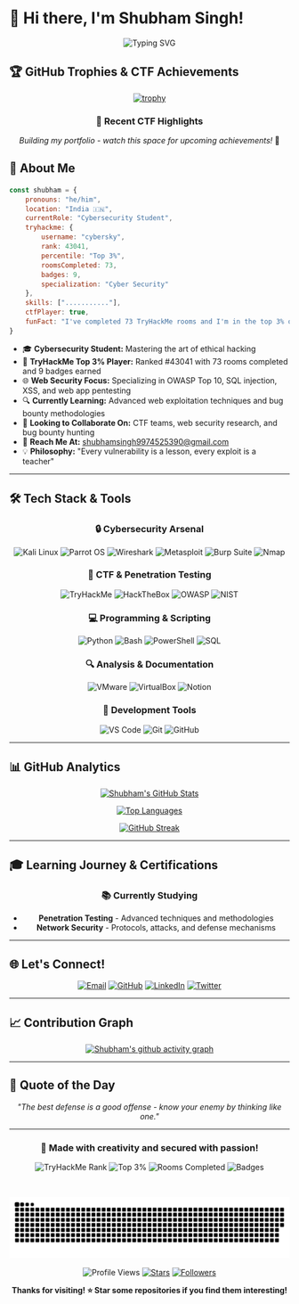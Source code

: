 # 🚀 Hi there, I'm Shubham Singh! 

<div align="center">

![Typing SVG](https://readme-typing-svg.herokuapp.com?font=Fira+Code&pause=1000&color=00D9FF&center=true&vCenter=true&width=600&lines=Cybersecurity+Student+%7C+Web+Security;CTF+Player+%7C+TryHackMe+Top+3%25;Ethical+Hacker+in+Training;73+Rooms+Completed+%26+Counting!)

</div>

## 🏆 GitHub Trophies & CTF Achievements

<div align="center">
  
[![trophy](https://github-profile-trophy.vercel.app/?username=shubham4734singh&theme=radical&no-frame=true&no-bg=true&margin-w=4&row=1)](https://github.com/ryo-ma/github-profile-trophy)

### 🎯 Recent CTF Highlights
*Building my portfolio - watch this space for upcoming achievements!* 🚀

</div>

## 🌟 About Me

```javascript
const shubham = {
    pronouns: "he/him",
    location: "India 🇮🇳",
    currentRole: "Cybersecurity Student",
    tryhackme: {
        username: "cybersky",
        rank: 43041,
        percentile: "Top 3%",
        roomsCompleted: 73,
        badges: 9,
        specialization: "Cyber Security"
    },
    skills: ["..........."],
    ctfPlayer: true,
    funFact: "I've completed 73 TryHackMe rooms and I'm in the top 3% of players! 🏆🔐"
}
```

- 🎓 **Cybersecurity Student:** Mastering the art of ethical hacking
- 🚩 **TryHackMe Top 3% Player:** Ranked #43041 with 73 rooms completed and 9 badges earned
- 🌐 **Web Security Focus:** Specializing in OWASP Top 10, SQL injection, XSS, and web app pentesting
- 🔍 **Currently Learning:** Advanced web exploitation techniques and bug bounty methodologies
- 🤝 **Looking to Collaborate On:** CTF teams, web security research, and bug bounty hunting
- 📧 **Reach Me At:** [shubhamsingh9974525390@gmail.com](mailto:shubhamsingh9974525390@gmail.com)
- 💡 **Philosophy:** "Every vulnerability is a lesson, every exploit is a teacher"

---

## 🛠️ Tech Stack & Tools

<div align="center">

### 🔒 Cybersecurity Arsenal
![Kali Linux](https://img.shields.io/badge/Kali_Linux-557C94?style=for-the-badge&logo=kali-linux&logoColor=white)
![Parrot OS](https://img.shields.io/badge/Parrot_OS-87CEEB?style=for-the-badge&logo=parrotsecurity&logoColor=white)
![Wireshark](https://img.shields.io/badge/Wireshark-1679A7?style=for-the-badge&logo=wireshark&logoColor=white)
![Metasploit](https://img.shields.io/badge/Metasploit-ED2939?style=for-the-badge&logo=metasploit&logoColor=white)
![Burp Suite](https://img.shields.io/badge/Burp_Suite-FF6633?style=for-the-badge&logo=burpsuite&logoColor=white)
![Nmap](https://img.shields.io/badge/Nmap-4682B4?style=for-the-badge&logo=nmap&logoColor=white)

### 🚩 CTF & Penetration Testing
![TryHackMe](https://img.shields.io/badge/TryHackMe-212C42?style=for-the-badge&logo=tryhackme&logoColor=white)
![HackTheBox](https://img.shields.io/badge/HackTheBox-9FEF00?style=for-the-badge&logo=hackthebox&logoColor=black)
![OWASP](https://img.shields.io/badge/OWASP-000000?style=for-the-badge&logo=owasp&logoColor=white)
![NIST](https://img.shields.io/badge/NIST-000080?style=for-the-badge&logo=nist&logoColor=white)

### 💻 Programming & Scripting
![Python](https://img.shields.io/badge/Python-3776AB?style=for-the-badge&logo=python&logoColor=white)
![Bash](https://img.shields.io/badge/Bash-4EAA25?style=for-the-badge&logo=gnubash&logoColor=white)
![PowerShell](https://img.shields.io/badge/PowerShell-5391FE?style=for-the-badge&logo=powershell&logoColor=white)
![SQL](https://img.shields.io/badge/SQL-4479A1?style=for-the-badge&logo=mysql&logoColor=white)

### 🔍 Analysis & Documentation
![VMware](https://img.shields.io/badge/VMware-607078?style=for-the-badge&logo=vmware&logoColor=white)
![VirtualBox](https://img.shields.io/badge/VirtualBox-183A61?style=for-the-badge&logo=virtualbox&logoColor=white)
![Notion](https://img.shields.io/badge/Notion-000000?style=for-the-badge&logo=notion&logoColor=white)

### 🔧 Development Tools
![VS Code](https://img.shields.io/badge/VS_Code-007ACC?style=for-the-badge&logo=visual-studio-code&logoColor=white)
![Git](https://img.shields.io/badge/Git-F05032?style=for-the-badge&logo=git&logoColor=white)
![GitHub](https://img.shields.io/badge/GitHub-181717?style=for-the-badge&logo=github&logoColor=white)

</div>

---

## 📊 GitHub Analytics

<p align="center">
  <a href="https://github.com/anuraghazra/github-readme-stats">
    <img src="https://github-readme-stats.vercel.app/api?username=shubham4734singh&show_icons=true&theme=radical&hide_border=true&bg_color=0D1117&title_color=00D9FF&icon_color=00D9FF&text_color=ffffff" alt="Shubham's GitHub Stats" />
  </a>
</p>

<p align="center">
  <a href="https://github.com/anuraghazra/github-readme-stats">
    <img src="https://github-readme-stats.vercel.app/api/top-langs/?username=shubham4734singh&layout=compact&theme=radical&hide_border=true&bg_color=0D1117&title_color=00D9FF&text_color=ffffff" alt="Top Languages" />
  </a>
</p>

<p align="center">
  <a href="https://git.io/streak-stats">
    <img src="https://streak-stats.demolab.com?user=shubham4734singh&theme=radical&hide_border=true&background=0D1117&stroke=00D9FF&ring=00D9FF&fire=FF6B35&currStreakLabel=00D9FF&sideNums=ffffff&currStreakNum=ffffff&sideLabels=ffffff&dates=ffffff" alt="GitHub Streak" />
  </a>
</p>


---

## 🎓 Learning Journey & Certifications

<div align="center">

### 📚 Currently Studying
- **Penetration Testing** - Advanced techniques and methodologies
- **Network Security** - Protocols, attacks, and defense mechanisms
</div>

---

## 🌐 Let's Connect!

<div align="center">

[![Email](https://img.shields.io/badge/Email-D14836?style=for-the-badge&logo=gmail&logoColor=white)](mailto:shubhamsingh9974525390@gmail.com)
[![GitHub](https://img.shields.io/badge/GitHub-100000?style=for-the-badge&logo=github&logoColor=white)](https://github.com/shubham4734singh)
[![LinkedIn](https://img.shields.io/badge/LinkedIn-0077B5?style=for-the-badge&logo=linkedin&logoColor=white)](https://www.linkedin.com/in/shubham4734singh/)
[![Twitter](https://img.shields.io/badge/Twitter-1DA1F2?style=for-the-badge&logo=twitter&logoColor=white)](#)

</div>

---

## 📈 Contribution Graph

<div align="center">
  
[![Shubham's github activity graph](https://github-readme-activity-graph.vercel.app/graph?username=shubham4734singh&theme=react-dark&hide_border=true&bg_color=0D1117&color=00D9FF&line=00D9FF&point=FF6B35)](https://github.com/ashutosh00710/github-readme-activity-graph)

</div>

---

## 💭 Quote of the Day

<div align="center">
  
*"The best defense is a good offense - know your enemy by thinking like one."*

</div>

---

<div align="center">
  
<div align="center">
  
### 🎨 Made with creativity and secured with passion! 

<!-- TryHackMe Stats Banner -->
<img src="https://img.shields.io/badge/TryHackMe-Rank%2043041-red?style=for-the-badge&logo=tryhackme&logoColor=white" alt="TryHackMe Rank">
<img src="https://img.shields.io/badge/Top-3%25-brightgreen?style=for-the-badge&logo=target&logoColor=white" alt="Top 3%">
<img src="https://img.shields.io/badge/Rooms-73%20Completed-blue?style=for-the-badge&logo=checkmarx&logoColor=white" alt="Rooms Completed">
<img src="https://img.shields.io/badge/Badges-9%20Earned-yellow?style=for-the-badge&logo=medallia&logoColor=white" alt="Badges">

<br><!-- 🐍 GitHub Contribution Snake Animation -->
<div align="center">
  <picture>
    <source media="(prefers-color-scheme: dark)" srcset="https://raw.githubusercontent.com/shubham4734singh/shubham4734singh/output/github-contribution-grid-snake-dark.svg" />
    <source media="(prefers-color-scheme: light)" srcset="https://raw.githubusercontent.com/shubham4734singh/shubham4734singh/output/github-contribution-grid-snake.svg" />
    <img alt="GitHub Contribution Snake" src="https://raw.githubusercontent.com/shubham4734singh/shubham4734singh/output/github-contribution-grid-snake.svg" style="max-width: 100%;" />
  </picture>
</div>

  
![Profile Views](https://komarev.com/ghpvc/?username=shubham4734singh&color=00D9FF&style=for-the-badge)
[![Stars](https://img.shields.io/github/stars/shubham4734singh?style=for-the-badge&color=00D9FF)](https://github.com/shubham4734singh)
[![Followers](https://img.shields.io/github/followers/shubham4734singh?style=for-the-badge&color=00D9FF)](https://github.com/shubham4734singh)

**Thanks for visiting! ⭐ Star some repositories if you find them interesting!**

</div>
